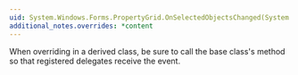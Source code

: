 ```yaml
---
uid: System.Windows.Forms.PropertyGrid.OnSelectedObjectsChanged(System.EventArgs)
additional_notes.overrides: *content
---
```


<p>When overriding <xref href="System.Windows.Forms.PropertyGrid.OnSelectedObjectsChanged(System.EventArgs)"></xref> in a derived class, be sure to call the base class's <xref href="System.Windows.Forms.PropertyGrid.OnSelectedObjectsChanged(System.EventArgs)"></xref> method so that registered delegates receive the event.</p>


